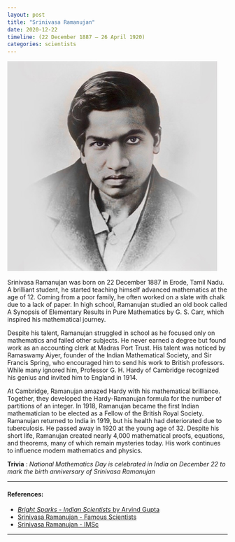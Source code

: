 ```yaml
---
layout: post
title: "Srinivasa Ramanujan"
date: 2020-12-22
timeline: (22 December 1887 – 26 April 1920)
categories: scientists
---
```


<img src="/images/Srinivasa-Ramanujan.jpeg" alt="Srinivasa Ramanujan Image" class="circular-img" />

Srinivasa Ramanujan was born on 22 December 1887 in Erode, Tamil Nadu. A brilliant student, he started teaching himself advanced mathematics at the age of 12. Coming from a poor family, he often worked on a slate with chalk due to a lack of paper. In high school, Ramanujan studied an old book called A Synopsis of Elementary Results in Pure Mathematics by G. S. Carr, which inspired his mathematical journey.

Despite his talent, Ramanujan struggled in school as he focused only on mathematics and failed other subjects. He never earned a degree but found work as an accounting clerk at Madras Port Trust. His talent was noticed by Ramaswamy Aiyer, founder of the Indian Mathematical Society, and Sir Francis Spring, who encouraged him to send his work to British professors. While many ignored him, Professor G. H. Hardy of Cambridge recognized his genius and invited him to England in 1914.

At Cambridge, Ramanujan amazed Hardy with his mathematical brilliance. Together, they developed the Hardy-Ramanujan formula for the number of partitions of an integer. In 1918, Ramanujan became the first Indian mathematician to be elected as a Fellow of the British Royal Society. Ramanujan returned to India in 1919, but his health had deteriorated due to tuberculosis. He passed away in 1920 at the young age of 32. Despite his short life, Ramanujan created nearly 4,000 mathematical proofs, equations, and theorems, many of which remain mysteries today. His work continues to influence modern mathematics and physics.

__Trivia__ : *National Mathematics Day is celebrated in India on December 22 to mark the birth anniversary of Srinivasa Ramanujan*

---

#### References:
- [*Bright Sparks - Indian Scientists* by Arvind Gupta](https://www.insaindia.res.in/pdf/BS.pdf)
- [Srinivasa Ramanujan - Famous Scientists](https://www.famousscientists.org/srinivasa-ramanujan/)  
- [Srinivasa Ramanujan - IMSc](https://www.imsc.res.in/~rao/ramanujan.html)

---